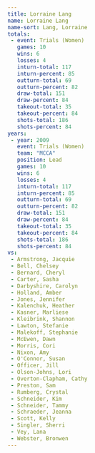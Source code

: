 ```yaml
---
title: Lorraine Lang
name: Lorraine Lang
name-sort: Lang, Lorraine
totals:
 - event: Trials (Women)
   games: 10
   wins: 6
   losses: 4
   inturn-total: 117
   inturn-percent: 85
   outturn-total: 69
   outturn-percent: 82
   draw-total: 151
   draw-percent: 84
   takeout-total: 35
   takeout-percent: 84
   shots-total: 186
   shots-percent: 84
years:
 - year: 2009
   event: Trials (Women)
   team: "MCCA"
   position: Lead
   games: 10
   wins: 6
   losses: 4
   inturn-total: 117
   inturn-percent: 85
   outturn-total: 69
   outturn-percent: 82
   draw-total: 151
   draw-percent: 84
   takeout-total: 35
   takeout-percent: 84
   shots-total: 186
   shots-percent: 84
vs:
 - Armstrong, Jacquie
 - Bell, Chelsey
 - Bernard, Cheryl
 - Carter, Sasha
 - Darbyshire, Carolyn
 - Holland, Amber
 - Jones, Jennifer
 - Kalenchuk, Heather
 - Kasner, Marliese
 - Kleibrink, Shannon
 - Lawton, Stefanie
 - Malekoff, Stephanie
 - McEwen, Dawn
 - Morris, Cori
 - Nixon, Amy
 - O'Connor, Susan
 - Officer, Jill
 - Olson-Johns, Lori
 - Overton-Clapham, Cathy
 - Preston, Sam
 - Rumberg, Crystal
 - Schneider, Kim
 - Schneider, Tammy
 - Schraeder, Jeanna
 - Scott, Kelly
 - Singler, Sherri
 - Vey, Lana
 - Webster, Bronwen
---
```


